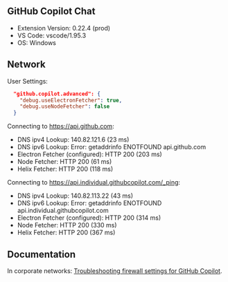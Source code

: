 ## GitHub Copilot Chat

- Extension Version: 0.22.4 (prod)
- VS Code: vscode/1.95.3
- OS: Windows

## Network

User Settings:
```json
  "github.copilot.advanced": {
    "debug.useElectronFetcher": true,
    "debug.useNodeFetcher": false
  }
```

Connecting to https://api.github.com:
- DNS ipv4 Lookup: 140.82.121.6 (23 ms)
- DNS ipv6 Lookup: Error: getaddrinfo ENOTFOUND api.github.com
- Electron Fetcher (configured): HTTP 200 (203 ms)
- Node Fetcher: HTTP 200 (61 ms)
- Helix Fetcher: HTTP 200 (118 ms)

Connecting to https://api.individual.githubcopilot.com/_ping:
- DNS ipv4 Lookup: 140.82.113.22 (43 ms)
- DNS ipv6 Lookup: Error: getaddrinfo ENOTFOUND api.individual.githubcopilot.com
- Electron Fetcher (configured): HTTP 200 (314 ms)
- Node Fetcher: HTTP 200 (330 ms)
- Helix Fetcher: HTTP 200 (367 ms)

## Documentation

In corporate networks: [Troubleshooting firewall settings for GitHub Copilot](https://docs.github.com/en/copilot/troubleshooting-github-copilot/troubleshooting-firewall-settings-for-github-copilot).